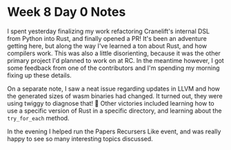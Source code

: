 # Week 8 Day 0 Notes

I spent yesterday finalizing my work refactoring Cranelift's internal DSL from
Python into Rust, and finally opened a PR! It's been an adventure getting
here, but along the way I've learned a ton about Rust, and how compilers work.
This was also a little disorienting, because it was the other primary project
I'd planned to work on at RC. In the meantime however, I got some feedback
from one of the contributors and I'm spending my morning fixing up these
details.

On a separate note, I saw a neat issue regarding updates in LLVM and how the
generated sizes of wasm binaries had changed. It turned out, they were using
twiggy to diagnose that! :tada: Other victories included learning how to use a
specific version of Rust in a specific directory, and learning about the
`try_for_each` method.

In the evening I helped run the Papers Recursers Like event, and was really
happy to see so many interesting topics discussed.

